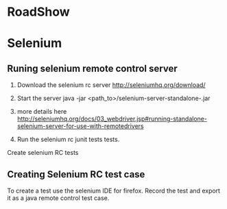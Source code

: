RoadShow
========

# Selenium
## Runing selenium remote control server

1. Download the selenium rc server http://seleniumhq.org/download/

2. Start the server java -jar <path_to>/selenium-server-standalone-<version>.jar

3. more details here
http://seleniumhq.org/docs/03_webdriver.jsp#running-standalone-selenium-server-for-use-with-remotedrivers

4. Run the selenium rc junit tests tests.

Create selenium RC tests

## Creating Selenium RC test case

To create a test use the selenium IDE for firefox. Record the test and export it as a java remote control test case.
